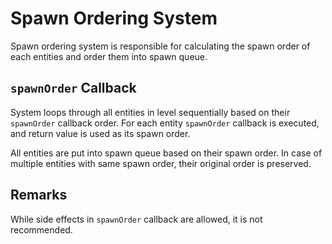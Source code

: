 # Spawn Ordering System

Spawn ordering system is responsible for calculating the spawn order of each entities and order them into spawn queue.

## `spawnOrder` Callback

System loops through all entities in level sequentially based on their `spawnOrder` callback order. For each entity `spawnOrder` callback is executed, and return value is used as its spawn order.

All entities are put into spawn queue based on their spawn order. In case of multiple entities with same spawn order, their original order is preserved.

## Remarks

While side effects in `spawnOrder` callback are allowed, it is not recommended.
